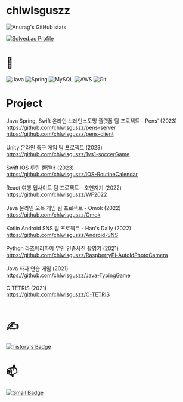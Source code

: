# chlwlsguszz

![Anurag's GitHub stats](https://github-readme-stats.vercel.app/api?username=chlwlsguszz&show_icons=true&theme=dark)

[![Solved.ac Profile](http://mazassumnida.wtf/api/v2/generate_badge?boj=chlwlsguszz)](https://solved.ac/chlwlsguszz/)

# 🤔

![Java](https://img.shields.io/badge/Java-007396.svg?&style=for-the-badge&logo=Java&logoColor=white)
![Spring](https://img.shields.io/badge/Spring-6DB33F.svg?&style=for-the-badge&logo=Spring&logoColor=white)
![MySQL](https://img.shields.io/badge/MySQL-4479A1.svg?&style=for-the-badge&logo=MySQL&logoColor=white)
![AWS](https://img.shields.io/badge/AWS-%23FF9900.svg?style=for-the-badge&logo=amazon-aws&logoColor=white)
![Git](https://img.shields.io/badge/Git-F05032.svg?&style=for-the-badge&logo=Git&logoColor=white)

# Project

Java Spring, Swift 온라인 브레인스토밍 플랫폼 팀 프로젝트 - Pens' (2023) <br/>
https://github.com/chlwlsguszz/pens-server <br/>
https://github.com/chlwlsguszz/pens-client <br/><br/>
Unity 온라인 축구 게임 팀 프로젝트 (2023) <br/>
https://github.com/chlwlsguszz/1vs1-soccerGame <br/><br/>
Swift IOS 루틴 캘린더 (2023) <br/>
https://github.com/chlwlsguszz/iOS-RoutineCalendar <br/><br/>
React 여행 웹사이트 팀 프로젝트 - 호연지기 (2022) <br/>
https://github.com/chlwlsguszz/WF2022 <br/><br/>
Java 온라인 오목 게임 팀 프로젝트 - Omok (2022) <br/>
https://github.com/chlwlsguszz/Omok <br/><br/>
Kotlin Android SNS 팀 프로젝트 - Han's Daily (2022) <br/>
https://github.com/chlwlsguszz/Android-SNS <br/><br/>
Python 라즈베리파이 무인 인증사진 촬영기 (2021) <br/>
https://github.com/chlwlsguszz/RaspberryPi-AutoIdPhotoCamera <br/><br/>
Java 타자 연습 게임 (2021) <br/>
https://github.com/chlwlsguszz/Java-TypingGame <br/><br/>
C TETRIS (2021) <br/>
https://github.com/chlwlsguszz/C-TETRIS<br/><br/>


# ✍️
[![Tistory's Badge](https://github-readme-tistory-card.vercel.app/api/badge?name=tistory&theme={default})](https://chlwlsguszz.tistory.com/)

# 📫

[![Gmail Badge](https://img.shields.io/badge/Gmail-d14836?style=flat-square&logo=Gmail&logoColor=white&link=mailto:chlwlsguszz@gmail.com)](mailto:chlwlsguszz@gmail.com)

<!--
**chlwlsguszz/chlwlsguszz** is a ✨ _special_ ✨ repository because its `README.md` (this file) appears on your GitHub profile.

Here are some ideas to get you started:

- 🔭 I’m currently working on ...
- 🌱 I’m currently learning ...
- 👯 I’m looking to collaborate on ...
- 🤔 I’m looking for help with ...
- 💬 Ask me about ...
- 📫 How to reach me: ...
- 😄 Pronouns: ...
- ⚡ Fun fact: ...
-->

